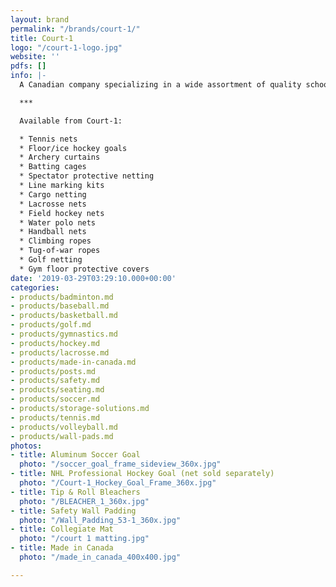 ```yaml
---
layout: brand
permalink: "/brands/court-1/"
title: Court-1
logo: "/court-1-logo.jpg"
website: ''
pdfs: []
info: |-
  A Canadian company specializing in a wide assortment of quality school and institutional products.

  ***

  Available from Court-1:

  * Tennis nets
  * Floor/ice hockey goals
  * Archery curtains
  * Batting cages
  * Spectator protective netting
  * Line marking kits
  * Cargo netting
  * Lacrosse nets
  * Field hockey nets
  * Water polo nets
  * Handball nets
  * Climbing ropes
  * Tug-of-war ropes
  * Golf netting
  * Gym floor protective covers
date: '2019-03-29T03:29:10.000+00:00'
categories:
- products/badminton.md
- products/baseball.md
- products/basketball.md
- products/golf.md
- products/gymnastics.md
- products/hockey.md
- products/lacrosse.md
- products/made-in-canada.md
- products/posts.md
- products/safety.md
- products/seating.md
- products/soccer.md
- products/storage-solutions.md
- products/tennis.md
- products/volleyball.md
- products/wall-pads.md
photos:
- title: Aluminum Soccer Goal
  photo: "/soccer_goal_frame_sideview_360x.jpg"
- title: NHL Professional Hockey Goal (net sold separately)
  photo: "/Court-1_Hockey_Goal_Frame_360x.jpg"
- title: Tip & Roll Bleachers
  photo: "/BLEACHER_1_360x.jpg"
- title: Safety Wall Padding
  photo: "/Wall_Padding_53-1_360x.jpg"
- title: Collegiate Mat
  photo: "/court 1 matting.jpg"
- title: Made in Canada
  photo: "/made_in_canada_400x400.jpg"

---
```


